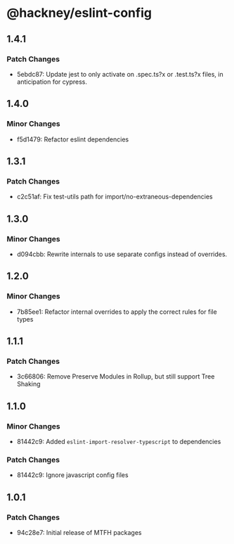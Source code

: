 # @hackney/eslint-config

## 1.4.1

### Patch Changes

- 5ebdc87: Update jest to only activate on .spec.ts?x or .test.ts?x files, in anticipation
  for cypress.

## 1.4.0

### Minor Changes

- f5d1479: Refactor eslint dependencies

## 1.3.1

### Patch Changes

- c2c51af: Fix test-utils path for import/no-extraneous-dependencies

## 1.3.0

### Minor Changes

- d094cbb: Rewrite internals to use separate configs instead of overrides.

## 1.2.0

### Minor Changes

- 7b85ee1: Refactor internal overrides to apply the correct rules for file types

## 1.1.1

### Patch Changes

- 3c66806: Remove Preserve Modules in Rollup, but still support Tree Shaking

## 1.1.0

### Minor Changes

- 81442c9: Added `eslint-import-resolver-typescript` to dependencies

### Patch Changes

- 81442c9: Ignore javascript config files

## 1.0.1

### Patch Changes

- 94c28e7: Initial release of MTFH packages
